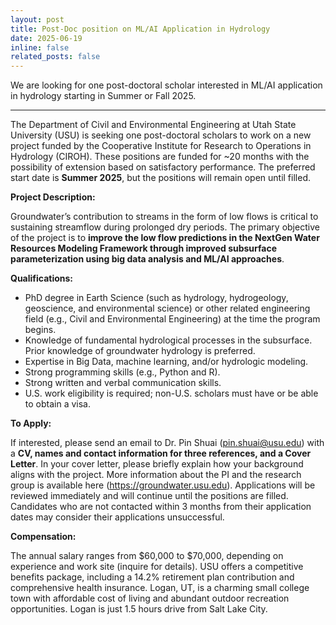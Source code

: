 ```yaml
---
layout: post
title: Post-Doc position on ML/AI Application in Hydrology
date: 2025-06-19 
inline: false
related_posts: false
---
```


We are looking for one post-doctoral scholar interested in ML/AI application in hydrology starting in Summer or Fall 2025. 

---

The Department of Civil and Environmental Engineering at Utah State University (USU) is seeking one post-doctoral scholars to work on a new project funded by the Cooperative Institute for Research to Operations in Hydrology (CIROH). These positions are funded for ~20 months with the possibility of extension based on satisfactory performance. The preferred start date is **Summer 2025**, but the positions will remain open until filled.

**Project Description:**

Groundwater’s contribution to streams in the form of low flows is critical to sustaining streamflow during prolonged dry periods. The primary objective of the project is to **improve the low flow predictions in the NextGen Water Resources Modeling Framework through improved subsurface parameterization using big data analysis and ML/AI approaches**. 

**Qualifications:**

- PhD degree in Earth Science (such as hydrology, hydrogeology, geoscience, and environmental science) or other related engineering field (e.g., Civil and Environmental Engineering) at the time the program begins.
- Knowledge of fundamental hydrological processes in the subsurface. Prior knowledge of groundwater hydrology is preferred.
- Expertise in Big Data, machine learning, and/or hydrologic modeling.
- Strong programming skills (e.g., Python and R).
- Strong written and verbal communication skills.
- U.S. work eligibility is required; non-U.S. scholars must have or be able to obtain a visa.

**To Apply:**

If interested, please send an email to Dr. Pin Shuai (pin.shuai@usu.edu) with a **CV, names and contact information for three references, and a Cover Letter**. In your cover letter, please briefly explain how your background aligns with the project. More information about the PI and the research group is available here (https://groundwater.usu.edu). Applications will be reviewed immediately and will continue until the positions are filled. Candidates who are not contacted within 3 months from their application dates may consider their applications unsuccessful.

**Compensation:**

The annual salary ranges from $60,000 to $70,000, depending on experience and work site (inquire for details). USU offers a competitive benefits package, including a 14.2% retirement plan contribution and comprehensive health insurance. Logan, UT, is a charming small college town with affordable cost of living and abundant outdoor recreation opportunities. Logan is just 1.5 hours drive from Salt Lake City.


